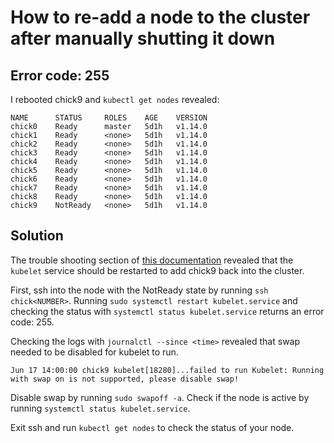 # How to re-add a node to the cluster after manually shutting it down

## Error code: 255
I rebooted chick9 and `kubectl get nodes` revealed:
```
NAME      STATUS     ROLES    AGE    VERSION
chick0    Ready      master   5d1h   v1.14.0
chick1    Ready      <none>   5d1h   v1.14.0
chick2    Ready      <none>   5d1h   v1.14.0
chick3    Ready      <none>   5d1h   v1.14.0
chick4    Ready      <none>   5d1h   v1.14.0
chick5    Ready      <none>   5d1h   v1.14.0
chick6    Ready      <none>   5d1h   v1.14.0
chick7    Ready      <none>   5d1h   v1.14.0
chick8    Ready      <none>   5d1h   v1.14.0
chick9    NotReady   <none>   5d1h   v1.14.0
```

## Solution
The trouble shooting section of [this documentation](https://opensource.ncsa.illinois.edu/confluence/display/~lambert8/Kubernetes)
revealed that the `kubelet` service should be restarted to 
add chick9 back into the cluster.

First, ssh into the node with the NotReady state by running `ssh chick<NUMBER>`.
Running `sudo systemctl restart kubelet.service` and checking the status with
`systemctl status kubelet.service` returns an error code: 255.

Checking the logs with `journalctl --since <time>` revealed that swap needed
to be disabled for kubelet to run.

```
Jun 17 14:00:00 chick9 kubelet[18280]...failed to run Kubelet: Running with swap on is not supported, please disable swap!
```

Disable swap by running `sudo swapoff -a`.
Check if the node is active by running `systemctl status kubelet.service`.

Exit ssh and run `kubectl get nodes` to check the status of your node.

